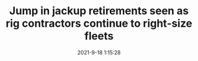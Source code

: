 ---
"title": "Jump in jackup retirements seen as rig contractors continue to right-size fleets"
"date": "2021-9-18 1:15:28"
"feed_name": "OFFSHOREMAG"
"feed_website": "https://www.offshore-mag.com/"
"feed_rss": "https://www.offshore-mag.com/__rss/website-scheduled-content.xml?input=%7B%22sectionAlias%22%3A%22home%22%7D"
"link": "https://www.offshore-mag.com/rigs-vessels/article/14210564/jump-in-jackup-retirements-seen-as-rig-contractors-continue-to-rightsize-fleets"
"file": "_posts/2021-1-1-e804906c9394455163111c57c978dc673abba937.md"
"accident": "0"
"drilling": "0"
"dead": "0"
"injured": "0"
---